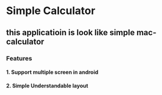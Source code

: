 
# Simple Calculator
## this applicatioin is look like simple mac-calculator

### Features
#### 1. Support multiple screen in android
#### 2. Simple Understandable layout

